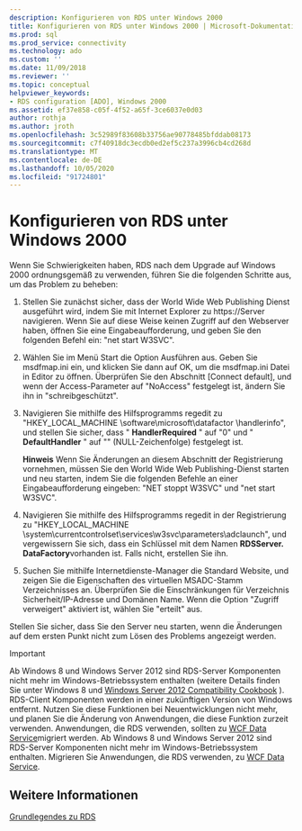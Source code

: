 ```yaml
---
description: Konfigurieren von RDS unter Windows 2000
title: Konfigurieren von RDS unter Windows 2000 | Microsoft-Dokumentation
ms.prod: sql
ms.prod_service: connectivity
ms.technology: ado
ms.custom: ''
ms.date: 11/09/2018
ms.reviewer: ''
ms.topic: conceptual
helpviewer_keywords:
- RDS configuration [ADO], Windows 2000
ms.assetid: ef37e858-c05f-4f52-a65f-3ce6037e0d03
author: rothja
ms.author: jroth
ms.openlocfilehash: 3c52989f83608b33756ae90778485bfddab08173
ms.sourcegitcommit: c7f40918dc3ecdb0ed2ef5c237a3996cb4cd268d
ms.translationtype: MT
ms.contentlocale: de-DE
ms.lasthandoff: 10/05/2020
ms.locfileid: "91724801"
---
```

# <a name="configuring-rds-on-windows-2000"></a>Konfigurieren von RDS unter Windows 2000
Wenn Sie Schwierigkeiten haben, RDS nach dem Upgrade auf Windows 2000 ordnungsgemäß zu verwenden, führen Sie die folgenden Schritte aus, um das Problem zu beheben:  
  
1.  Stellen Sie zunächst sicher, dass der World Wide Web Publishing Dienst ausgeführt wird, indem Sie mit Internet Explorer zu https://Server navigieren. Wenn Sie auf diese Weise keinen Zugriff auf den Webserver haben, öffnen Sie eine Eingabeaufforderung, und geben Sie den folgenden Befehl ein: "net start W3SVC".  
  
2.  Wählen Sie im Menü Start die Option Ausführen aus. Geben Sie msdfmap.ini ein, und klicken Sie dann auf OK, um die msdfmap.ini Datei in Editor zu öffnen. Überprüfen Sie den Abschnitt [Connect default], und wenn der Access-Parameter auf "NoAccess" festgelegt ist, ändern Sie ihn in "schreibgeschützt".  
  
3.  Navigieren Sie mithilfe des Hilfsprogramms regedit zu "HKEY_LOCAL_MACHINE \software\microsoft\datafactor \handlerinfo", und stellen Sie sicher, dass " **HandlerRequired** " auf "0" und " **DefaultHandler** " auf "" (NULL-Zeichenfolge) festgelegt ist.  
  
     **Hinweis** Wenn Sie Änderungen an diesem Abschnitt der Registrierung vornehmen, müssen Sie den World Wide Web Publishing-Dienst starten und neu starten, indem Sie die folgenden Befehle an einer Eingabeaufforderung eingeben: "NET stoppt W3SVC" und "net start W3SVC".  
  
4.  Navigieren Sie mithilfe des Hilfsprogramms regedit in der Registrierung zu "HKEY_LOCAL_MACHINE \system\currentcontrolset\services\w3svc\parameters\adclaunch", und vergewissern Sie sich, dass ein Schlüssel mit dem Namen **RDSServer. DataFactory**vorhanden ist. Falls nicht, erstellen Sie ihn.  
  
5.  Suchen Sie mithilfe Internetdienste-Manager die Standard Website, und zeigen Sie die Eigenschaften des virtuellen MSADC-Stamm Verzeichnisses an. Überprüfen Sie die Einschränkungen für Verzeichnis Sicherheit/IP-Adresse und Domänen Name. Wenn die Option "Zugriff verweigert" aktiviert ist, wählen Sie "erteilt" aus.  
  
 Stellen Sie sicher, dass Sie den Server neu starten, wenn die Änderungen auf dem ersten Punkt nicht zum Lösen des Problems angezeigt werden.  
  
> [!IMPORTANT]
>  Ab Windows 8 und Windows Server 2012 sind RDS-Server Komponenten nicht mehr im Windows-Betriebssystem enthalten (weitere Details finden Sie unter Windows 8 und [Windows Server 2012 Compatibility Cookbook](https://www.microsoft.com/download/details.aspx?id=27416) ). RDS-Client Komponenten werden in einer zukünftigen Version von Windows entfernt. Nutzen Sie diese Funktionen bei Neuentwicklungen nicht mehr, und planen Sie die Änderung von Anwendungen, die diese Funktion zurzeit verwenden. Anwendungen, die RDS verwenden, sollten zu [WCF Data Service](/dotnet/framework/wcf/)migriert werden. Ab Windows 8 und Windows Server 2012 sind RDS-Server Komponenten nicht mehr im Windows-Betriebssystem enthalten. Migrieren Sie Anwendungen, die RDS verwenden, zu [WCF Data Service](/dotnet/framework/wcf/).  
  
## <a name="see-also"></a>Weitere Informationen  
 [Grundlegendes zu RDS](./rds-fundamentals.md)